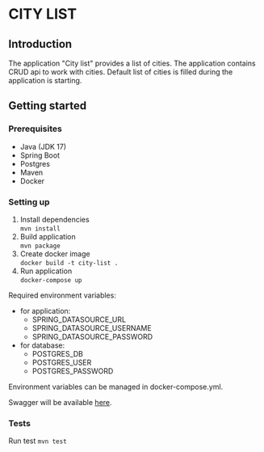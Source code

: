 # CITY LIST #

## Introduction ##

The application "City list" provides a list of cities. The application contains CRUD api to work with cities.
Default list of cities is filled during the application is starting.

## Getting started ##

### Prerequisites ###

* Java (JDK 17)
* Spring Boot 
* Postgres
* Maven
* Docker

### Setting up ###

1) Install dependencies  
  ``mvn install ``<br>
2) Build application<br>
   ``mvn package ``<br>
3) Create docker image<br>
   ``docker build -t city-list .``
4) Run application <br>
    ``docker-compose up ``<br>
     
Required environment variables:
* for application:
  * SPRING_DATASOURCE_URL
  * SPRING_DATASOURCE_USERNAME
  * SPRING_DATASOURCE_PASSWORD
* for database:
  * POSTGRES_DB
  * POSTGRES_USER
  * POSTGRES_PASSWORD
      
Environment variables can be managed in docker-compose.yml.      
      
Swagger will be available [here](http://localhost:8080/swagger-ui/index.html).

### Tests ###

Run test ``mvn test`` <br>

